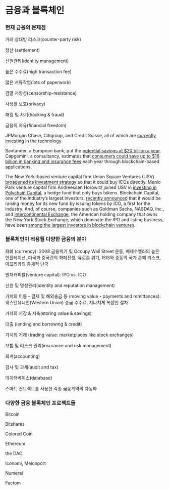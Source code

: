 # 금융과 블록체인

### 현재 금융의 문제점

거래 상대방 리스크\(counter-party risk\)

청산 \(settlement\)

신원관리\(identity management\)

높은 수수료\(high transaction fee\)

많은 서류작업\(lots of paperwork\)

검열 저항성\(censorship-resistance\)

사생활 보호\(privacy\)

해킹 및 사기\(hacking & fraud\)

금융의 자유\(financial freedom\)

JPMorgan Chase, Citigroup, and Credit Suisse, all of which are [currently investing](http://www.reuters.com/article/us-axoni-blockchain-idUSKBN149073) in the technology

Santander, a European bank, put the [potential savings at $20 billion a year](http://www.coindesk.com/santander-blockchain-tech-can-save-banks-20-billion-a-year/). Capgemini, a consultancy, estimates that [consumers could save up to $16 billion in banking and insurance fees](https://www.capgemini.com/news/consumers-set-to-save-up-to-sixteen-billion-dollars-on-banking-and-insurance-fees-thanks-to) each year through blockchain-based applications.

The New York–based venture capital firm Union Square Ventures \(USV\) [broadened its investment strategy](https://www.coinbase.com/legal/securities-law-framework.pdf) so that it could buy ICOs directly. Menlo Park venture capital firm Andreessen Horowitz joined USV in [investing in Polychain Capital](http://www.forbes.com/sites/laurashin/2016/12/09/andreessen-horowitz-and-union-square-ventures-invest-10-million-in-new-digital-assets-hedge-fund/#46edeb6a72cd), a hedge fund that only buys tokens. Blockchain Capital, one of the industry’s largest investors, [recently announced](http://finteknews.com/blockchain-capital-initial-coin-offering/) that it would be raising money for its new fund by issuing tokens by ICO, a first for the industry. And, of course, companies such as Goldman Sachs, NASDAQ, Inc., and [Intercontinental Exchange](https://en.wikipedia.org/wiki/Intercontinental_Exchange), the American holding company that owns the New York Stock Exchange, which dominate the IPO and listing business, have been [among the largest investors in blockchain ventures](http://money.cnn.com/2015/11/02/technology/bitcoin-1-billion-invested/).

### 블록체인이 적용될 다양한 금융의 분야

화폐 \(currency\): 2008 금융위기 및 Occupy Wall Street 운동, 베네수엘라의 높은 인플레이션, 미국과 중국간의 화폐전쟁, 유로존 위기, ISIS와 중동의 국가 존폐 리스크, 아프리카의 총체적 난국

벤처캐피탈\(venture capital\): IPO vs. ICO

신원 및 명성관리\(identity and reputation management\)

가치의 이동 - 결제 및 해외송금 등 \(moving value - payments and remittances\): 웨스턴유니언\(Western Union\) 송금 수수료, 지나치게 복잡한 절차

가치의 저장 & 저축\(storing value & savings\)

대출 \(lending and borrowing & credit\)

가치의 거래 \(trading value: marketplaces like stock exchanges\)

보험 및 리스크 관리\(insurance and risk management\)

회계\(accounting\)

감사 및 과세\(audit and tax\)

데이터베이스\(database\)

스마트 컨트랙트를 사용한 각종 금융계약의 자동화

### 다양한 금융 블록체인 프로젝트들

Bitcoin

Bitshares

Colored Coin

Ethereum

the DAO

Iconomi, Melonport

Numerai

Factom


